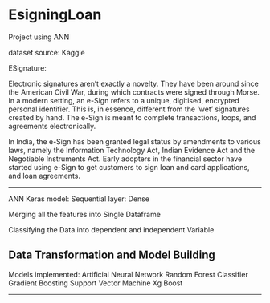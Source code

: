 # EsigningLoan

Project using ANN

dataset source: Kaggle

ESignature:


Electronic signatures aren’t exactly a novelty. They have been around since the American Civil War, during which contracts were signed through Morse. In a modern setting, an e-Sign refers to a unique, digitised, encrypted personal identifier. This is, in essence, different from the ‘wet’ signatures created by hand. The e-Sign is meant to complete transactions, loops, and agreements electronically.

In India, the e-Sign has been granted legal status by amendments to various laws, namely the Information Technology Act, Indian Evidence Act and the Negotiable Instruments Act. Early adopters in the financial sector have started using e-Sign to get customers to sign loan and card applications, and loan agreements.

----------------------------------
ANN
Keras
model: Sequential
layer: Dense

Merging all the features into Single Dataframe

Classifying the Data into dependent and independent Variable

Data Transformation and Model Building
------------------------------------

Models implemented:
Artificial Neural Network
Random Forest Classifier
Gradient Boosting
Support Vector Machine
Xg Boost

---------------------------------------
